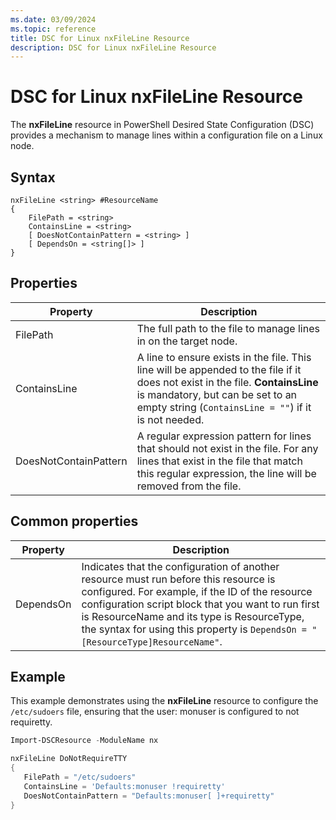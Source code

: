```yaml
---
ms.date: 03/09/2024
ms.topic: reference
title: DSC for Linux nxFileLine Resource
description: DSC for Linux nxFileLine Resource
---
```

# DSC for Linux nxFileLine Resource

The **nxFileLine** resource in PowerShell Desired State Configuration (DSC) provides a mechanism to
manage lines within a configuration file on a Linux node.

## Syntax

```Syntax
nxFileLine <string> #ResourceName
{
    FilePath = <string>
    ContainsLine = <string>
    [ DoesNotContainPattern = <string> ]
    [ DependsOn = <string[]> ]
}
```

## Properties

|Property |Description |
|---|---|
|FilePath |The full path to the file to manage lines in on the target node. |
|ContainsLine |A line to ensure exists in the file. This line will be appended to the file if it does not exist in the file. **ContainsLine** is mandatory, but can be set to an empty string (`ContainsLine = ""`) if it is not needed. |
|DoesNotContainPattern |A regular expression pattern for lines that should not exist in the file. For any lines that exist in the file that match this regular expression, the line will be removed from the file. |

## Common properties

|Property |Description |
|---|---|
|DependsOn |Indicates that the configuration of another resource must run before this resource is configured. For example, if the ID of the resource configuration script block that you want to run first is ResourceName and its type is ResourceType, the syntax for using this property is `DependsOn = "[ResourceType]ResourceName"`. |

## Example

This example demonstrates using the **nxFileLine** resource to configure the `/etc/sudoers` file,
ensuring that the user: monuser is configured to not requiretty.

```powershell
Import-DSCResource -ModuleName nx

nxFileLine DoNotRequireTTY
{
   FilePath = "/etc/sudoers"
   ContainsLine = 'Defaults:monuser !requiretty'
   DoesNotContainPattern = "Defaults:monuser[ ]+requiretty"
}
```
